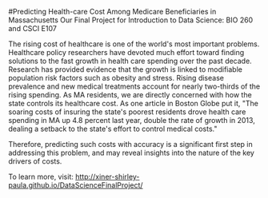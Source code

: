 #Predicting Health-care Cost Among Medicare Beneficiaries in Massachusetts
Our Final Project for  Introduction to Data Science: BIO 260 and CSCI E107

The rising cost of healthcare is one of the world's most important problems. Healthcare policy researchers have devoted much effort toward finding solutions to the fast growth in health care spending over the past decade. Research has provided evidence that the growth is linked to modifiable population risk factors such as obesity and stress. Rising disease prevalence and new medical treatments account for nearly two-thirds of the rising spending. As MA residents, we are directly concerned with how the state controls its healthcare cost. As one article in Boston Globe put it, "The soaring costs of insuring the state's poorest residents drove health care spending in MA up 4.8 percent last year, double the rate of growth in 2013, dealing a setback to the state's effort to control medical costs."

Therefore, predicting such costs with accuracy is a significant first step in addressing this problem, and may reveal insights into the nature of the key drivers of costs.

To learn more, visit: http://xiner-shirley-paula.github.io/DataScienceFinalProject/
